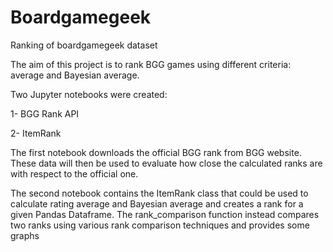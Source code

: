 # Boardgamegeek
Ranking of boardgamegeek dataset

The aim of this project is to rank BGG games using different criteria: average and Bayesian average.

Two Jupyter notebooks were created:

1- BGG Rank API

2- ItemRank

The first notebook downloads the official BGG rank from BGG website. These data will then be used to evaluate how close the calculated ranks are with respect to the official one.

The second notebook contains the ItemRank class that could be used to calculate rating average and Bayesian average and creates a rank for a given Pandas Dataframe.
The rank_comparison function instead compares two ranks using various rank comparison techniques and provides some graphs
